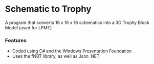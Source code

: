 # Schematic to Trophy
A program that converts 16 x 16 x 16 schematics into a 3D Trophy Block Model (used for LPMT)

### Features
- Coded using C# and the Windows Presentation Foundation
- Uses the fNBT library, as well as Json .NET

